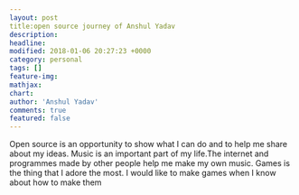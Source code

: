 ```yaml
---
layout: post
title:open source journey of Anshul Yadav
description:
headline:
modified: 2018-01-06 20:27:23 +0000
category: personal
tags: []
feature-img: 
mathjax: 
chart: 
author: 'Anshul Yadav'
comments: true
featured: false
---
```


Open source is an opportunity to show what I can do and to help me share about my ideas. Music is an important part of my life.The internet and programmes made by other people help me make my own music. Games is the thing that I adore the most. I would like to make games when I know about how to make them
